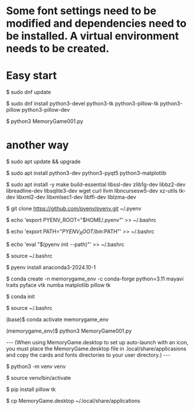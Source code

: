 # Some font settings need to be modified and dependencies need to be installed. A virtual environment needs to be created.

# Easy start

$ sudo dnf update

$ sudo dnf install python3-devel python3-tk python3-pillow-tk python3-pillow python3-pillow-dev

$ python3 MemoryGame001.py

# another way

$ sudo apt update && upgrade

$ sudo apt install python3-dev python3-pyqt5 python3-matplotlib

$ sudo apt install -y make build-essential libssl-dev zlib1g-dev
libbz2-dev libreadline-dev libsqlite3-dev wget curl llvm
libncursesw5-dev xz-utils tk-dev libxml2-dev libxmlsec1-dev libffi-dev
liblzma-dev

$ git clone https://github.com/pyenv/pyenv.git ~/.pyenv

$ echo 'export PYENV_ROOT="$HOME/.pyenv"' >> ~/.bashrc

$ echo 'export PATH="$PYENV_ROOT/bin:$PATH"' >> ~/.bashrc

$ echo 'eval "$(pyenv init --path)"' >> ~/.bashrc

$ source ~/.bashrc

$ pyenv install anaconda3-2024.10-1

$ conda create -n memorygame_env -c conda-forge python=3.11 mayavi traits pyface vtk numba matplotlib pillow tk

$ conda init

$ source ~/.bashrc

(base)$ conda activate memorygame_env

(memorygame_env)$ python3 MemoryGame001.py

--- (When using MemoryGame.desktop to set up auto-launch with an icon, you must place the MemoryGame.desktop file in .local/share/applicasions and copy the cards and fonts directories to your user directory.) ---

$ python3 -m venv venv

$ source venv/bin/activate

$ pip install pillow tk

$ cp MemoryGame.desktop ~/.local/share/applications
